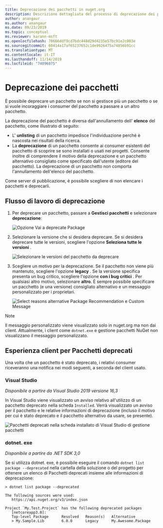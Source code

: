 ```yaml
---
title: Deprecazione dei pacchetti in nuget.org
description: Descrizione dettagliata del processo di deprecazione dei pacchetti e del modo in cui i client visualizzano queste informazioni
author: anangaur
ms.author: anangaur
ms.date: 09/23/2019
ms.topic: conceptual
ms.reviewer: karann-msft
ms.openlocfilehash: 70666ddf9cd7bdc448d29d4235e57bc91e2c003e
ms.sourcegitcommit: 60414a17af65237652c1de9926475a74856b91cc
ms.translationtype: MT
ms.contentlocale: it-IT
ms.lasthandoff: 11/14/2019
ms.locfileid: "74096875"
---
```

# <a name="deprecating-packages"></a>Deprecazione dei pacchetti

È possibile deprecare un pacchetto se non si gestisce più un pacchetto o se si vuole incoraggiare i consumer del pacchetto a passare a un altro pacchetto. 

La deprecazione del pacchetto è diversa dall'annullamento dell' **elenco** del pacchetto, come illustrato di seguito:
* L' **unlisting** di un pacchetto impedisce l'individuazione perché è nascosta nei risultati della ricerca. 
* La **deprecazione** di un pacchetto consente ai consumer esistenti del pacchetto di scoprire se sono installati o usati nei progetti. Consente inoltre di comprendere il motivo della deprecazione e un pacchetto alternativo consigliato come specificato dall'utente (editore del pacchetto). La deprecazione di un pacchetto non comporta l'annullamento dell'elenco del pacchetto. 

Come server di pubblicazione, è possibile scegliere di non elencare i pacchetti e deprecarli.

## <a name="deprecation-workflow"></a>Flusso di lavoro di deprecazione
1. Per deprecare un pacchetto, passare a **Gestisci pacchetti** e selezionare **deprecazione**:

    ![Opzione Vai a deprecate Package](media/deprecation-select-option.png)

2. Selezionare la versione che si desidera deprecare. Se si desidera deprecare tutte le versioni, scegliere l'opzione **Seleziona tutte le versioni** .

    ![Selezionare le versioni del pacchetto da deprecare](media/deprecation-select-version.png)

3. Scegliere un motivo per la deprecazione. Se il pacchetto non viene più mantenuto, scegliere l'opzione **legacy** . Se la versione specifica presenta un bug critico, scegliere l'opzione **con i bug critici** . Per qualsiasi altro motivo, selezionare **altro**. È sempre possibile specificare un pacchetto (e una versione) consigliato alternativo e un messaggio personalizzato per i proprietari. 

    ![Select reasons alternative Package Recommendation e Custom Message](media/deprecation-save.png)

> [!Note]
> Il messaggio personalizzato viene visualizzato solo in nuget.org ma non dai client. Attualmente, i client come `dotnet.exe` e gestione pacchetti NuGet non visualizzano il messaggio personalizzato.

## <a name="client-experience-for-deprecated-packages"></a>Esperienza client per Pacchetti deprecati
Una volta che un pacchetto è stato deprecato, i relativi consumer riceveranno una notifica nei modi seguenti, a seconda del client usato.

### <a name="visual-studio"></a>Visual Studio 
*Disponibile a partire da Visual Studio 2019 versione 16,3*

In Visual Studio viene visualizzato un avviso relativo all'utilizzo di un pacchetto deprecato nella scheda `Installed`. Verrà visualizzato un avviso per il pacchetto e le relative informazioni di deprecazione (incluso il motivo per cui è stato deprecato e il pacchetto alternativo da usare, se presente).

   ![Pacchetti deprecati nella scheda installato di Visual Studio di gestione pacchetti](media/deprecation-vs.png)

### <a name="dotnetexe"></a>dotnet. exe
*Disponibile a partire da .NET SDK 3,0*

Se si utilizza dotnet. exe, è possibile eseguire il comando `dotnet list package --deprecated` nella cartella della soluzione o del progetto per ottenere un elenco di Pacchetti deprecati insieme alle informazioni di deprecazione:

```
> dotnet list package --deprecated

The following sources were used:
   https://api.nuget.org/v3/index.json

Project `My.Test.Project` has the following deprecated packages
   [netcoreapp3.0]:
   Top-level Package      Resolved   Reason(s)   Alternative
   > My.Sample.Lib        6.0.0      Legacy      My.Awesome.Package

```
